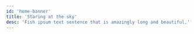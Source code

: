 ```yaml
---
id: 'home-banner'
title: 'Staring at the sky'
desc: 'Fish ipsum text sentence that is amazingly long and beautiful.'
---
```

